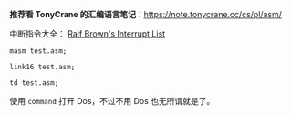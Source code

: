 
**推荐看 TonyCrane 的汇编语言笔记**：https://note.tonycrane.cc/cs/pl/asm/

中断指令大全： [Ralf Brown's Interrupt List](./interruptlist/rbrown.htm)

```
masm test.asm;

link16 test.asm;

td test.asm;
```

使用 `command` 打开 Dos，不过不用 Dos 也无所谓就是了。